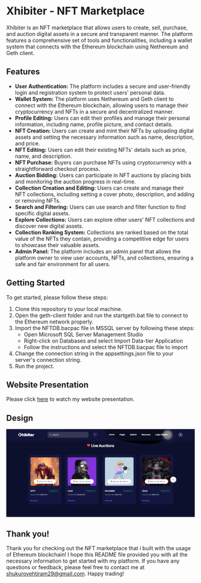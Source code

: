 # Xhibiter - NFT Marketplace

Xhibiter is an NFT marketplace that allows users to create, sell, purchase, and auction digital assets in a secure and transparent manner. The platform features a comprehensive set of tools and functionalities, including a wallet system that connects with the Ethereum blockchain using Nethereum and Geth client.

## Features

- **User Authentication:** The platform includes a secure and user-friendly login and registration system to protect users' personal data.
- **Wallet System:** The platform uses Nethereum and Geth client to connect with the Ethereum blockchain, allowing users to manage their cryptocurrency and NFTs in a secure and decentralized manner.
- **Profile Editing:** Users can edit their profiles and manage their personal information, including name, profile picture, and contact details.
- **NFT Creation:** Users can create and mint their NFTs by uploading digital assets and setting the necessary information such as name, description, and price.
- **NFT Editing:** Users can edit their existing NFTs' details such as price, name, and description.
- **NFT Purchase:** Buyers can purchase NFTs using cryptocurrency with a straightforward checkout process.
- **Auction Bidding:** Users can participate in NFT auctions by placing bids and monitoring the auction progress in real-time.
- **Collection Creation and Editing:** Users can create and manage their NFT collections, including setting a cover photo, description, and adding or removing NFTs.
- **Search and Filtering:** Users can use search and filter function to find specific digital assets.
- **Explore Collections:** Users can explore other users' NFT collections and discover new digital assets.
- **Collection Ranking System:** Collections are ranked based on the total value of the NFTs they contain, providing a competitive edge for users to showcase their valuable assets.
- **Admin Panel:** The platform includes an admin panel that allows the platform owner to view user accounts, NFTs, and collections, ensuring a safe and fair environment for all users.

## Getting Started

To get started, please follow these steps:

1. Clone this repository to your local machine.
2. Open the geth-client folder and run the startgeth.bat file to connect to the Ethereum network properly.
3. Import the NFTDB.bacpac file in MSSQL server by following these steps:
   - Open Microsoft SQL Server Management Studio
   - Right-click on Databases and select Import Data-tier Application
   - Follow the instructions and select the NFTDB.bacpac file to import
4. Change the connection string in the appsettings.json file to your server's connection string.
5. Run the project.

## Website Presentation

Please click [here](https://drive.google.com/file/d/1bGqaWYJy5NHbpsOdZVieNLc9-OiSBsTg/view?usp=share_link) to watch my website presentation.

## Design

![Xhibiter Design](./design.png)

## Thank you!

Thank you for checking out the NFT marketplace that i built with the usage of Ethereum blockchain! I hope this README file provided you with all the necessary information to get started with my platform. If you have any questions or feedback, please feel free to contact me at shukurovehtiram29@gmail.com. Happy trading!
